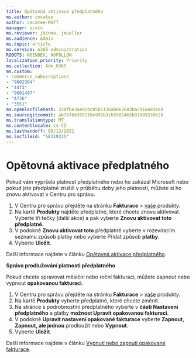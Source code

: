 ```yaml
---
title: Opětovná aktivace předplatného
ms.author: cmcatee
author: cmcatee-MSFT
manager: scotv
ms.reviewer: jkinma, jmueller
ms.audience: Admin
ms.topic: article
ms.service: o365-administration
ROBOTS: NOINDEX, NOFOLLOW
localization_priority: Priority
ms.collection: Adm_O365
ms.custom:
- commerce_subscriptions
- "9002304"
- "4473"
- "9001497"
- "4736"
- "3551"
ms.openlocfilehash: 338fbe3aedcbc85b5136ab067683bac916e834ed
ms.sourcegitcommit: ab75f66355116e995b3cb5505465b31989339e28
ms.translationtype: MT
ms.contentlocale: cs-CZ
ms.lasthandoff: 08/13/2021
ms.locfileid: "58319335"
---
```

# <a name="reactivate-your-subscription"></a>Opětovná aktivace předplatného

Pokud vám vypršela platnost předplatného nebo ho zakázal Microsoft nebo pokud jste předplatné zrušili v průběhu doby jeho platnosti, můžete si ho znovu aktivovat v Centru pro správu.

1. V Centru pro správu přejděte na stránku **Fakturace**  >  [vaše](https://go.microsoft.com/fwlink/p/?linkid=842054) produkty.
2. Na kartě **Produkty** najděte předplatné, které chcete znovu aktivovat. Vyberte tři tečky (další akce) a pak vyberte **Znovu aktivovat toto předplatné.**
3. V podokně **Znovu aktivovat toto** předplatné vyberte v rozevíracím seznamu způsob platby nebo vyberte Přidat způsob **platby**.
4. Vyberte **Uložit**.

Další informace najdete v článku [Opětovná aktivace předplatného](https://docs.microsoft.com/microsoft-365/commerce/subscriptions/reactivate-your-subscription).

**Správa prodlužování platnosti předplatného**

Pokud chcete spravovat měsíční nebo roční fakturaci, můžete zapnout nebo vypnout **opakovanou fakturaci**.

1. V Centru pro správu přejděte na stránku **Fakturace**  >  [vaše](https://go.microsoft.com/fwlink/p/?linkid=842054) produkty.
2. Na kartě **Produkty** vyberte předplatné, které chcete změnit.
3. Na stránce s podrobnostmi předplatného vyberte v **části Nastavení předplatného** a platby **možnost Upravit opakovanou fakturaci.**
4. V podokně **Upravit nastavení opakované fakturace** vyberte **Zapnout**, **Zapnout, ale jednou** prodloužit nebo **Vypnout**.
5. Vyberte **Uložit**.

Další informace najdete v článku [Vypnutí nebo zapnutí opakované fakturace](https://docs.microsoft.com/microsoft-365/commerce/subscriptions/renew-your-subscription#turn-recurring-billing-off-or-on).